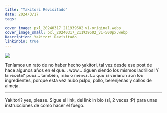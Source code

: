 ```yaml
---
title: "Yakitori Revisitado"
date: 2024/3/17
tags:

cover_image: pxl_20240317_211939602_v1-original.webp
cover_image_small: pxl_20240317_211939602_v1-500px.webp
Description: Yakitori Revisitado
linkinbio: true
---
```


[![](pxl_20240317_211939602_v1)](pxl_20240317_211939602_v1-original.webp)

Teníamos un rato de no haber hecho yakitori, tal vez desde ese post de hace algunos años en el que... wow... siguen siendo los mismos ladrillos! Y la receta? pues... también, más o menos. Lo que si variaron son los ingredientes, porque esta vez hubo pulpo, pollo, berenjenas y callos de almeja.

---

Yakitori? yes, please. Sigue el link, del link in bio (sí, 2 veces :P) para unas instrucciones de como hacer el fuego.

